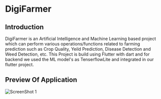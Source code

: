# DigiFarmer

## Introduction

DigiFarmer is an Artificial Intelligence and Machine Learning based project which can perform various operations/functions related to farming prediction such as Crop Quality, Yeild Prediction, Disease Detection and Weed Detection, etc. This Project is build using Flutter with dart and for backend we used the ML model's as TenserflowLite and integrated in our flutter project.


## Preview Of Application
<img src="https://github.com/imShub/digifarmer/blob/master/Screenshot_1664776073.png" alt="ScreenShot 1"/>
